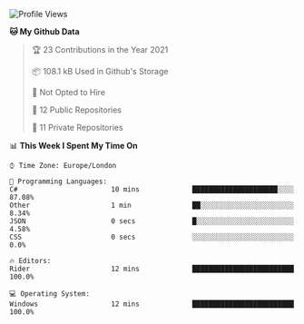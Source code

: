 <!--START_SECTION:waka-->
![Profile Views](http://img.shields.io/badge/Profile%20Views-2-blue)

**🐱 My Github Data** 

> 🏆 23 Contributions in the Year 2021
 > 
> 📦 108.1 kB Used in Github's Storage 
 > 
> 🚫 Not Opted to Hire
 > 
> 📜 12 Public Repositories 
 > 
> 🔑 11 Private Repositories  
 > 
📊 **This Week I Spent My Time On** 

```text
⌚︎ Time Zone: Europe/London

💬 Programming Languages: 
C#                       10 mins             █████████████████████░░░░   87.08% 
Other                    1 min               ██░░░░░░░░░░░░░░░░░░░░░░░   8.34% 
JSON                     0 secs              █░░░░░░░░░░░░░░░░░░░░░░░░   4.58% 
CSS                      0 secs              ░░░░░░░░░░░░░░░░░░░░░░░░░   0.0%

🔥 Editors: 
Rider                    12 mins             █████████████████████████   100.0%

💻 Operating System: 
Windows                  12 mins             █████████████████████████   100.0%

```


<!--END_SECTION:waka-->